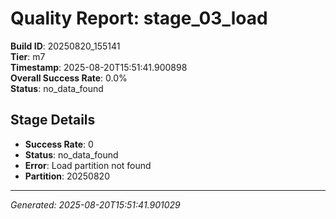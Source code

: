 # Quality Report: stage_03_load

**Build ID**: 20250820_155141  
**Tier**: m7  
**Timestamp**: 2025-08-20T15:51:41.900898  
**Overall Success Rate**: 0.0%  
**Status**: no_data_found

## Stage Details

- **Success Rate**: 0
- **Status**: no_data_found
- **Error**: Load partition not found
- **Partition**: 20250820

---
*Generated: 2025-08-20T15:51:41.901029*
